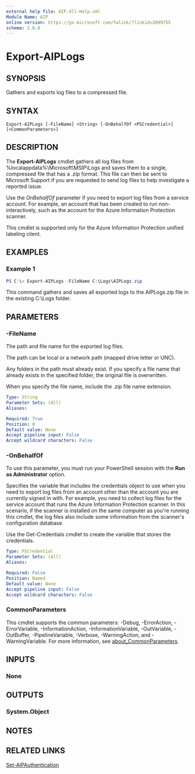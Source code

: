 ```yaml
---
external help file: AIP.dll-Help.xml
Module Name: AIP
online version: https://go.microsoft.com/fwlink/?linkid=2099755
schema: 2.0.0
---
```


# Export-AIPLogs

## SYNOPSIS

Gathers and exports log files to a compressed file.

## SYNTAX

```
Export-AIPLogs [-FileName] <String> [-OnBehalfOf <PSCredential>] [<CommonParameters>]
```

## DESCRIPTION

The **Export-AIPLogs** cmdlet gathers all log files from %localappdata%\Microsoft\MSIP\Logs and saves them to a single, compressed file that has a .zip format. This file can then be sent to Microsoft Support if you are requested to send log files to help investigate a reported issue.

Use the *OnBehalfOf* parameter if you need to export log files from a service account. For example, an account that has been created to run non-interactively, such as the account for the Azure Information Protection scanner.

This cmdlet is supported only for the Azure Information Protection unified labeling client.

## EXAMPLES

### Example 1
```powershell
PS C:\> Export-AIPLogs -FileName C:\Logs\AIPLogs.zip
```

This command gathers and saves all exported logs to the AIPLogs.zip file in the existing C:\Logs folder.

## PARAMETERS

### -FileName

The path and file name for the exported log files.

The path can be local or a network path (mapped drive letter or UNC).

Any folders in the path must already exist. If you specify a file name that already exists in the specified folder, the original file is overwritten.

When you specify the file name, include the .zip file name extension.

```yaml
Type: String
Parameter Sets: (All)
Aliases:

Required: True
Position: 0
Default value: None
Accept pipeline input: False
Accept wildcard characters: False
```

### -OnBehalfOf

To use this parameter, you must run your PowerShell session with the **Run as Administrator** option.

Specifies the variable that includes the credentials object to use when you need to export log files from an account other than the account you are currently signed in with. For example, you need to collect log files for the service account that runs the Azure Information Protection scanner. In this scenario, if the scanner is installed on the same computer as you're running this cmdlet, the log files also include some information from the scanner's configuration database.

Use the Get-Credentials cmdlet to create the variable that stores the credentials.


```yaml
Type: PSCredential
Parameter Sets: (All)
Aliases:

Required: False
Position: Named
Default value: None
Accept pipeline input: False
Accept wildcard characters: False
```

### CommonParameters
This cmdlet supports the common parameters: -Debug, -ErrorAction, -ErrorVariable, -InformationAction, -InformationVariable, -OutVariable, -OutBuffer, -PipelineVariable, -Verbose, -WarningAction, and -WarningVariable. For more information, see [about_CommonParameters](https://go.microsoft.com/fwlink/?LinkID=113216).

## INPUTS

### None

## OUTPUTS

### System.Object
## NOTES

## RELATED LINKS

[Set-AIPAuthentication](Set-AIPAuthentication.md)
